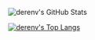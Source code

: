 ![derenv's GitHub Stats](https://github-readme-stats.vercel.app/api?username=derenv&show_icons=true&include_all_commits=true&count_private=true&theme=solarized-dark)

[![derenv's Top Langs](https://github-readme-stats.vercel.app/api/top-langs/?username=derenv&langs_count=50&theme=solarized-dark)](https://github.com/anuraghazra/github-readme-stats)

<!--
https://github.com/anuraghazra/github-readme-stats
**derenv/derenv** is a ✨ _special_ ✨ repository because its `README.md` (this file) appears on your GitHub profile.
-->

<!--
Here are some ideas to get you started:

- 🔭 I’m currently working on ...
- 🌱 I’m currently learning ...
- 👯 I’m looking to collaborate on ...
- 🤔 I’m looking for help with ...
- 💬 Ask me about ...
- 📫 How to reach me: ...
- 😄 Pronouns: ...
- ⚡ Fun fact: ...
-->




